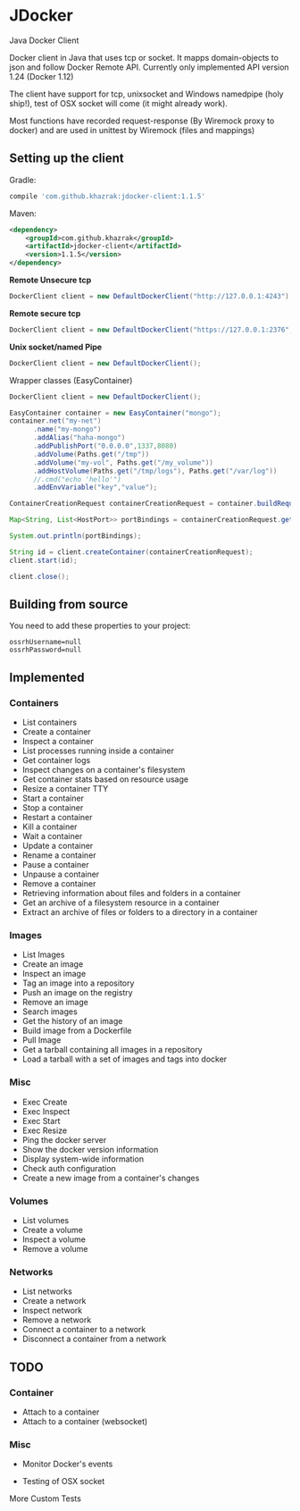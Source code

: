 # JDocker
Java Docker Client

Docker client in Java that uses tcp or socket. It mapps domain-objects to json and follow Docker Remote API.
Currently only implemented API version 1.24 (Docker 1.12)

The client have support for tcp, unixsocket and Windows namedpipe (holy ship!), test of OSX socket will come (it might already work).

Most functions have recorded request-response (By Wiremock proxy to docker) and are used in unittest by Wiremock (files and mappings)


## Setting up the client

Gradle:
```groovy
compile 'com.github.khazrak:jdocker-client:1.1.5'
```

Maven:
```xml
<dependency>
    <groupId>com.github.khazrak</groupId>
    <artifactId>jdocker-client</artifactId>
    <version>1.1.5</version>
</dependency>
```


**Remote Unsecure tcp**
```java
DockerClient client = new DefaultDockerClient("http://127.0.0.1:4243");
```
**Remote secure tcp**
```java
DockerClient client = new DefaultDockerClient("https://127.0.0.1:2376", "/path/to/ssl/certs");
```
**Unix socket/named Pipe**
```java
DockerClient client = new DefaultDockerClient();
```

Wrapper classes (EasyContainer)
```java
DockerClient client = new DefaultDockerClient();

EasyContainer container = new EasyContainer("mongo");
container.net("my-net")
      .name("my-mongo")
      .addAlias("haha-mongo")
      .addPublishPort("0.0.0.0",1337,8080)
      .addVolume(Paths.get("/tmp"))
      .addVolume("my-vol", Paths.get("/my_volume"))
      .addHostVolume(Paths.get("/tmp/logs"), Paths.get("/var/log"))
      //.cmd("echo 'hello'")
      .addEnvVariable("key","value");

ContainerCreationRequest containerCreationRequest = container.buildRequest();

Map<String, List<HostPort>> portBindings = containerCreationRequest.getHostConfig().getPortBindings();

System.out.println(portBindings);

String id = client.createContainer(containerCreationRequest);
client.start(id);

client.close();
```

## Building from source

You need to add these properties to your project:

```
ossrhUsername=null
ossrhPassword=null
```



## Implemented

### Containers
* List containers
* Create a container
* Inspect a container
* List processes running inside a container
* Get container logs
* Inspect changes on a container's filesystem
* Get container stats based on resource usage
* Resize a container TTY
* Start a container
* Stop a container
* Restart a container
* Kill a container
* Wait a container
* Update a container
* Rename a container
* Pause a container
* Unpause a container
* Remove a container
* Retrieving information about files and folders in a container
* Get an archive of a filesystem resource in a container
* Extract an archive of files or folders to a directory in a container


### Images
* List Images
* Create an image
* Inspect an image
* Tag an image into a repository
* Push an image on the registry
* Remove an image
* Search images
* Get the history of an image
* Build image from a Dockerfile
* Pull Image
* Get a tarball containing all images in a repository
* Load a tarball with a set of images and tags into docker

### Misc
* Exec Create
* Exec Inspect
* Exec Start
* Exec Resize
* Ping the docker server
* Show the docker version information
* Display system-wide information
* Check auth configuration
* Create a new image from a container's changes


### Volumes
* List volumes
* Create a volume
* Inspect a volume
* Remove a volume


### Networks
* List networks
* Create a network
* Inspect network
* Remove a network
* Connect a container to a network
* Disconnect a container from a network

## TODO

### Container
* Attach to a container
* Attach to a container (websocket)

### Misc
* Monitor Docker's events


* Testing of OSX socket

More Custom Tests
